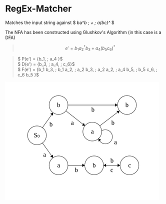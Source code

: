 # RegEx-Matcher
Matches the input string against $ ba^*b \; + \; a(bc)^* $

The NFA has been constructed using Glushkov's Algorithm (in this case is a DFA)
> $$e' = b_1 a_2^* b_3 \; + \; a_4 (b_5 c_6)^*$$

> $ P(e') = \{b_1, \; a_4 \}$ \
  $ D(e') = \{b_3, \; a_4, \; c_6\}$ \
  $ F(e') = \{b_1 b_3, \; b_1 a_2, \; a_2 b_3, \; a_2 a_2, \; a_4 b_5, \; b_5 c_6, \; c_6 b_5 \}$

 ![NFA](NFA.png "NFA from Glushkov's Algorithm")

